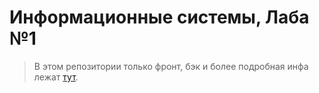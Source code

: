 # Информационные системы, Лаба №1

> В этом репозитории только фронт, бэк и более подробная инфа лежат [тут](https://github.com/gfxv/is-lab1).